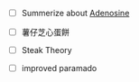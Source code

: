 - [ ] Summerize about [Adenosine](01.Productivity/Physiologic/Neurochemicals/Adenosine.md)
- [ ] 薯仔芝心蛋餅
- [ ] Steak Theory
- [ ] improved paramado 

